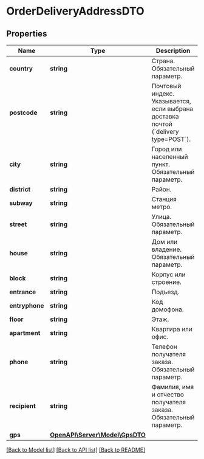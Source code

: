 # OrderDeliveryAddressDTO

## Properties
Name | Type | Description | Notes
------------ | ------------- | ------------- | -------------
**country** | **string** | Страна.  Обязательный параметр. | [optional] 
**postcode** | **string** | Почтовый индекс.  Указывается, если выбрана доставка почтой (&#x60;delivery type&#x3D;POST&#x60;). | [optional] 
**city** | **string** | Город или населенный пункт.  Обязательный параметр. | [optional] 
**district** | **string** | Район. | [optional] 
**subway** | **string** | Станция метро. | [optional] 
**street** | **string** | Улица.  Обязательный параметр. | [optional] 
**house** | **string** | Дом или владение.  Обязательный параметр. | [optional] 
**block** | **string** | Корпус или строение. | [optional] 
**entrance** | **string** | Подъезд. | [optional] 
**entryphone** | **string** | Код домофона. | [optional] 
**floor** | **string** | Этаж. | [optional] 
**apartment** | **string** | Квартира или офис. | [optional] 
**phone** | **string** | Телефон получателя заказа.  Обязательный параметр. | [optional] 
**recipient** | **string** | Фамилия, имя и отчество получателя заказа.  Обязательный параметр. | [optional] 
**gps** | [**OpenAPI\Server\Model\GpsDTO**](GpsDTO.md) |  | [optional] 

[[Back to Model list]](../README.md#documentation-for-models) [[Back to API list]](../README.md#documentation-for-api-endpoints) [[Back to README]](../README.md)


